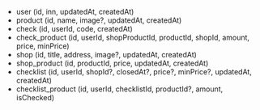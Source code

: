 - user (id, inn, updatedAt, createdAt)
- product (id, name, image?, updatedAt, createdAt)
- check (id, userId, code, createdAt)
- check_product (id, userId, shopProductId, productId, shopId, amount, price, minPrice)
- shop (id, title, address, image?, updatedAt, createdAt)
- shop_product (id, productId, price, updatedAt, createdAt)
- checklist (id, userId, shopId?, closedAt?, price?, minPrice?, updatedAt, createdAt)
- checklist_product (id, userId, checklistId, productId?, amount, isChecked)
